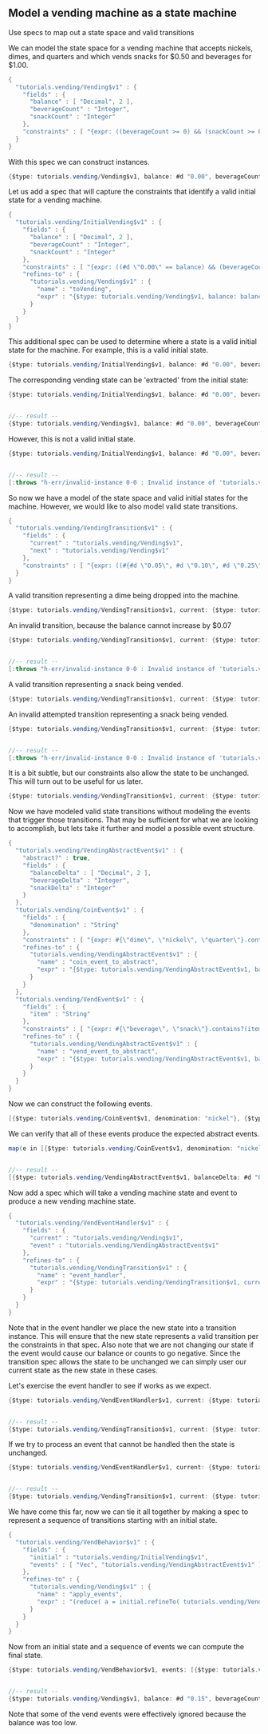 <!---
  This markdown file was generated. Do not edit.
  -->

## Model a vending machine as a state machine

Use specs to map out a state space and valid transitions

We can model the state space for a vending machine that accepts nickels, dimes, and quarters and which vends  snacks for $0.50 and beverages for $1.00.

```java
{
  "tutorials.vending/Vending$v1" : {
    "fields" : {
      "balance" : [ "Decimal", 2 ],
      "beverageCount" : "Integer",
      "snackCount" : "Integer"
    },
    "constraints" : [ "{expr: ((beverageCount >= 0) && (snackCount >= 0)), name: \"counts_not_negative\"}", "{expr: ((beverageCount <= 20) && (snackCount <= 20)), name: \"counts_below_capacity\"}", "{expr: (balance >= #d \"0.00\"), name: \"balance_not_negative\"}" ]
  }
}
```

With this spec we can construct instances.

```java
{$type: tutorials.vending/Vending$v1, balance: #d "0.00", beverageCount: 10, snackCount: 15}
```

Let us add a spec that will capture the constraints that identify a valid initial state for a vending machine.

```java
{
  "tutorials.vending/InitialVending$v1" : {
    "fields" : {
      "balance" : [ "Decimal", 2 ],
      "beverageCount" : "Integer",
      "snackCount" : "Integer"
    },
    "constraints" : [ "{expr: ((#d \"0.00\" == balance) && (beverageCount > 0) && (snackCount > 0)), name: \"initial_state\"}" ],
    "refines-to" : {
      "tutorials.vending/Vending$v1" : {
        "name" : "toVending",
        "expr" : "{$type: tutorials.vending/Vending$v1, balance: balance, beverageCount: beverageCount, snackCount: snackCount}"
      }
    }
  }
}
```

This additional spec can be used to determine where a state is a valid initial state for the machine. For example, this is a valid initial state.

```java
{$type: tutorials.vending/InitialVending$v1, balance: #d "0.00", beverageCount: 10, snackCount: 15}
```

The corresponding vending state can be 'extracted' from the initial state:

```java
{$type: tutorials.vending/InitialVending$v1, balance: #d "0.00", beverageCount: 10, snackCount: 15}.refineTo( tutorials.vending/Vending$v1 )


//-- result --
{$type: tutorials.vending/Vending$v1, balance: #d "0.00", beverageCount: 10, snackCount: 15}
```

However, this is not a valid initial state.

```java
{$type: tutorials.vending/InitialVending$v1, balance: #d "0.00", beverageCount: 0, snackCount: 15}


//-- result --
[:throws "h-err/invalid-instance 0-0 : Invalid instance of 'tutorials.vending/InitialVending$v1', violates constraints \"tutorials.vending/InitialVending$v1/initial_state\""]
```

So now we have a model of the state space and valid initial states for the machine. However, we would like to also model valid state transitions.

```java
{
  "tutorials.vending/VendingTransition$v1" : {
    "fields" : {
      "current" : "tutorials.vending/Vending$v1",
      "next" : "tutorials.vending/Vending$v1"
    },
    "constraints" : [ "{expr: ((#{#d \"0.05\", #d \"0.10\", #d \"0.25\"}.contains?((next.balance - current.balance)) && (next.beverageCount == current.beverageCount) && (next.snackCount == current.snackCount)) || ((#d \"0.50\" == (current.balance - next.balance)) && (next.beverageCount == current.beverageCount) && (next.snackCount == (current.snackCount - 1))) || ((#d \"1.00\" == (current.balance - next.balance)) && (next.beverageCount == (current.beverageCount - 1)) && (next.snackCount == current.snackCount)) || (current == next)), name: \"state_transitions\"}" ]
  }
}
```

A valid transition representing a dime being dropped into the machine.

```java
{$type: tutorials.vending/VendingTransition$v1, current: {$type: tutorials.vending/Vending$v1, balance: #d "0.00", beverageCount: 10, snackCount: 15}, next: {$type: tutorials.vending/Vending$v1, balance: #d "0.10", beverageCount: 10, snackCount: 15}}
```

An invalid transition, because the balance cannot increase by $0.07

```java
{$type: tutorials.vending/VendingTransition$v1, current: {$type: tutorials.vending/Vending$v1, balance: #d "0.00", beverageCount: 10, snackCount: 15}, next: {$type: tutorials.vending/Vending$v1, balance: #d "0.07", beverageCount: 10, snackCount: 15}}


//-- result --
[:throws "h-err/invalid-instance 0-0 : Invalid instance of 'tutorials.vending/VendingTransition$v1', violates constraints \"tutorials.vending/VendingTransition$v1/state_transitions\""]
```

A valid transition representing a snack being vended.

```java
{$type: tutorials.vending/VendingTransition$v1, current: {$type: tutorials.vending/Vending$v1, balance: #d "0.75", beverageCount: 10, snackCount: 15}, next: {$type: tutorials.vending/Vending$v1, balance: #d "0.25", beverageCount: 10, snackCount: 14}}
```

An invalid attempted transition representing a snack being vended.

```java
{$type: tutorials.vending/VendingTransition$v1, current: {$type: tutorials.vending/Vending$v1, balance: #d "0.75", beverageCount: 10, snackCount: 15}, next: {$type: tutorials.vending/Vending$v1, balance: #d "0.25", beverageCount: 9, snackCount: 14}}


//-- result --
[:throws "h-err/invalid-instance 0-0 : Invalid instance of 'tutorials.vending/VendingTransition$v1', violates constraints \"tutorials.vending/VendingTransition$v1/state_transitions\""]
```

It is a bit subtle, but our constraints also allow the state to be unchanged. This will turn out to be useful for us later.

```java
{$type: tutorials.vending/VendingTransition$v1, current: {$type: tutorials.vending/Vending$v1, balance: #d "0.00", beverageCount: 10, snackCount: 15}, next: {$type: tutorials.vending/Vending$v1, balance: #d "0.00", beverageCount: 10, snackCount: 15}}
```

Now we have modeled valid state transitions without modeling the events that trigger those transitions. That may be sufficient for what we are looking to accomplish, but lets take it further and model a possible event structure.

```java
{
  "tutorials.vending/VendingAbstractEvent$v1" : {
    "abstract?" : true,
    "fields" : {
      "balanceDelta" : [ "Decimal", 2 ],
      "beverageDelta" : "Integer",
      "snackDelta" : "Integer"
    }
  },
  "tutorials.vending/CoinEvent$v1" : {
    "fields" : {
      "denomination" : "String"
    },
    "constraints" : [ "{expr: #{\"dime\", \"nickel\", \"quarter\"}.contains?(denomination), name: \"valid_coin\"}" ],
    "refines-to" : {
      "tutorials.vending/VendingAbstractEvent$v1" : {
        "name" : "coin_event_to_abstract",
        "expr" : "{$type: tutorials.vending/VendingAbstractEvent$v1, balanceDelta: (if((\"nickel\" == denomination)) {#d \"0.05\"} else {(if((\"dime\" == denomination)) {#d \"0.10\"} else {#d \"0.25\"})}), beverageDelta: 0, snackDelta: 0}"
      }
    }
  },
  "tutorials.vending/VendEvent$v1" : {
    "fields" : {
      "item" : "String"
    },
    "constraints" : [ "{expr: #{\"beverage\", \"snack\"}.contains?(item), name: \"valid_item\"}" ],
    "refines-to" : {
      "tutorials.vending/VendingAbstractEvent$v1" : {
        "name" : "vend_event_to_abstract",
        "expr" : "{$type: tutorials.vending/VendingAbstractEvent$v1, balanceDelta: (if((\"snack\" == item)) {#d \"-0.50\"} else {#d \"-1.00\"}), beverageDelta: (if((\"snack\" == item)) {0} else {-1}), snackDelta: (if((\"snack\" == item)) {-1} else {0})}"
      }
    }
  }
}
```

Now we can construct the following events.

```java
[{$type: tutorials.vending/CoinEvent$v1, denomination: "nickel"}, {$type: tutorials.vending/CoinEvent$v1, denomination: "dime"}, {$type: tutorials.vending/CoinEvent$v1, denomination: "quarter"}, {$type: tutorials.vending/VendEvent$v1, item: "snack"}, {$type: tutorials.vending/VendEvent$v1, item: "beverage"}]
```

We can verify that all of these events produce the expected abstract events.

```java
map(e in [{$type: tutorials.vending/CoinEvent$v1, denomination: "nickel"}, {$type: tutorials.vending/CoinEvent$v1, denomination: "dime"}, {$type: tutorials.vending/CoinEvent$v1, denomination: "quarter"}, {$type: tutorials.vending/VendEvent$v1, item: "snack"}, {$type: tutorials.vending/VendEvent$v1, item: "beverage"}])e.refineTo( tutorials.vending/VendingAbstractEvent$v1 )


//-- result --
[{$type: tutorials.vending/VendingAbstractEvent$v1, balanceDelta: #d "0.05", beverageDelta: 0, snackDelta: 0}, {$type: tutorials.vending/VendingAbstractEvent$v1, balanceDelta: #d "0.10", beverageDelta: 0, snackDelta: 0}, {$type: tutorials.vending/VendingAbstractEvent$v1, balanceDelta: #d "0.25", beverageDelta: 0, snackDelta: 0}, {$type: tutorials.vending/VendingAbstractEvent$v1, balanceDelta: #d "-0.50", beverageDelta: 0, snackDelta: -1}, {$type: tutorials.vending/VendingAbstractEvent$v1, balanceDelta: #d "-1.00", beverageDelta: -1, snackDelta: 0}]
```

Now add a spec which will take a vending machine state and event to produce a new vending machine state.

```java
{
  "tutorials.vending/VendEventHandler$v1" : {
    "fields" : {
      "current" : "tutorials.vending/Vending$v1",
      "event" : "tutorials.vending/VendingAbstractEvent$v1"
    },
    "refines-to" : {
      "tutorials.vending/VendingTransition$v1" : {
        "name" : "event_handler",
        "expr" : "{$type: tutorials.vending/VendingTransition$v1, current: current, next: ({ ae = event.refineTo( tutorials.vending/VendingAbstractEvent$v1 ); newBalance = (current.balance + ae.balanceDelta); newBeverageCount = (current.beverageCount + ae.beverageDelta); newSnackCount = (current.snackCount + ae.snackDelta); (if(((newBalance >= #d \"0.00\") && (newBeverageCount >= 0) && (newSnackCount >= 0))) {{$type: tutorials.vending/Vending$v1, balance: newBalance, beverageCount: newBeverageCount, snackCount: newSnackCount}} else {current}) })}"
      }
    }
  }
}
```

Note that in the event handler we place the new state into a transition instance. This will ensure that the new state represents a valid transition per the constraints in that spec. Also note that we are not changing our state if the event would cause our balance or counts to go negative. Since the transition spec allows the state to be unchanged we can simply user our current state as the new state in these cases.

Let's exercise the event handler to see if works as we expect.

```java
{$type: tutorials.vending/VendEventHandler$v1, current: {$type: tutorials.vending/Vending$v1, balance: #d "0.10", beverageCount: 5, snackCount: 6}, event: {$type: tutorials.vending/CoinEvent$v1, denomination: "quarter"}}.refineTo( tutorials.vending/VendingTransition$v1 )


//-- result --
{$type: tutorials.vending/VendingTransition$v1, current: {$type: tutorials.vending/Vending$v1, balance: #d "0.10", beverageCount: 5, snackCount: 6}, next: {$type: tutorials.vending/Vending$v1, balance: #d "0.35", beverageCount: 5, snackCount: 6}}
```

If we try to process an event that cannot be handled then the state is unchanged.

```java
{$type: tutorials.vending/VendEventHandler$v1, current: {$type: tutorials.vending/Vending$v1, balance: #d "0.10", beverageCount: 5, snackCount: 6}, event: {$type: tutorials.vending/VendEvent$v1, item: "snack"}}.refineTo( tutorials.vending/VendingTransition$v1 )


//-- result --
{$type: tutorials.vending/VendingTransition$v1, current: {$type: tutorials.vending/Vending$v1, balance: #d "0.10", beverageCount: 5, snackCount: 6}, next: {$type: tutorials.vending/Vending$v1, balance: #d "0.10", beverageCount: 5, snackCount: 6}}
```

We have come this far, now we can tie it all together by making a spec to represent a sequence of transitions starting with an initial state.

```java
{
  "tutorials.vending/VendBehavior$v1" : {
    "fields" : {
      "initial" : "tutorials.vending/InitialVending$v1",
      "events" : [ "Vec", "tutorials.vending/VendingAbstractEvent$v1" ]
    },
    "refines-to" : {
      "tutorials.vending/Vending$v1" : {
        "name" : "apply_events",
        "expr" : "(reduce( a = initial.refineTo( tutorials.vending/Vending$v1 ); e in events ) { {$type: tutorials.vending/VendEventHandler$v1, current: a, event: e}.refineTo( tutorials.vending/VendingTransition$v1 ).next })"
      }
    }
  }
}
```

Now from an initial state and a sequence of events we can compute the final state.

```java
{$type: tutorials.vending/VendBehavior$v1, events: [{$type: tutorials.vending/CoinEvent$v1, denomination: "quarter"}, {$type: tutorials.vending/CoinEvent$v1, denomination: "nickel"}, {$type: tutorials.vending/VendEvent$v1, item: "snack"}, {$type: tutorials.vending/CoinEvent$v1, denomination: "dime"}, {$type: tutorials.vending/CoinEvent$v1, denomination: "quarter"}, {$type: tutorials.vending/VendEvent$v1, item: "snack"}, {$type: tutorials.vending/CoinEvent$v1, denomination: "dime"}, {$type: tutorials.vending/CoinEvent$v1, denomination: "nickel"}, {$type: tutorials.vending/CoinEvent$v1, denomination: "dime"}, {$type: tutorials.vending/CoinEvent$v1, denomination: "quarter"}, {$type: tutorials.vending/CoinEvent$v1, denomination: "quarter"}, {$type: tutorials.vending/CoinEvent$v1, denomination: "quarter"}, {$type: tutorials.vending/VendEvent$v1, item: "beverage"}, {$type: tutorials.vending/VendEvent$v1, item: "beverage"}], initial: {$type: tutorials.vending/InitialVending$v1, balance: #d "0.00", beverageCount: 10, snackCount: 15}}.refineTo( tutorials.vending/Vending$v1 )


//-- result --
{$type: tutorials.vending/Vending$v1, balance: #d "0.15", beverageCount: 9, snackCount: 14}
```

Note that some of the vend events were effectively ignored because the balance was too low.

